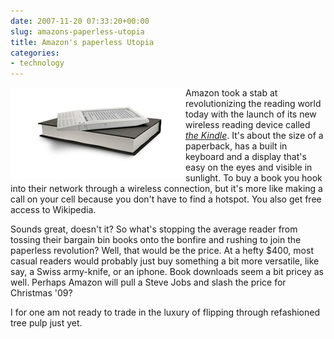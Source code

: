 ```yaml
---
date: 2007-11-20 07:33:20+00:00
slug: amazons-paperless-utopia
title: Amazon's paperless Utopia
categories:
- technology
---
```



<img align="left" style="border:20px solid white" src="/images/kindle.png">

Amazon took a stab at revolutionizing the reading world today with the launch of its new wireless reading device called _[the Kindle](http://www.amazon.com/Kindle-Amazons-Wireless-Reading-Device/dp/B000FI73MA)_. It's about the size of a paperback, has a built in keyboard and a display that's easy on the eyes and visible in sunlight. To buy a book you hook into their network through a wireless connection, but it's more like making a call on your cell because you don't have to find a hotspot. You also get free access to Wikipedia. 

Sounds great, doesn't it? So what's stopping the average reader from tossing their bargain bin books onto the bonfire and rushing to join the paperless revolution? Well, that would be the price. At a hefty $400, most casual readers would probably just buy something a bit more versatile, like say, a Swiss army-knife, or an iphone. Book downloads seem a bit pricey as well. Perhaps Amazon will pull a Steve Jobs and slash the price for Christmas '09?

I for one am not ready to trade in the luxury of flipping through refashioned tree pulp just yet.
